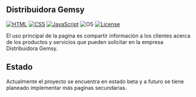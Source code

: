 
## Distribuidora Gemsy
[![HTML](https://img.shields.io/badge/HTML-gray.svg?style=flat-square)](https://developer.mozilla.org/es/docs/Web/HTML)
[![CSS](https://img.shields.io/badge/CSS-gray.svg?style=flat-square)](https://developer.mozilla.org/es/docs/Web/CSS)
[![JavaScript](https://img.shields.io/badge/JavaScript-gray.svg?style=flat-square)](https://www.javascript.com/)
![OS](https://img.shields.io/badge/Tested%20On-Linux%20|%20OSX%20|%20Windows%20|%20IOS%20|%20Android-yellowgreen.svg?style=flat-square) 
[![License](https://img.shields.io/badge/License-MIT-blue.svg?style=flat-square)](https://github.com/Disgemsy/Disgemsy/blob/main/LICENSE)

El uso principal de la pagina es compartir información a los clientes acerca de los productos y servicios que pueden solicitar en la empresa Distribuidora Gemsy.

## Estado
Actualmente el proyecto se encuentra en estado beta y a futuro se tiene planeado implementar más paginas secundarias.
